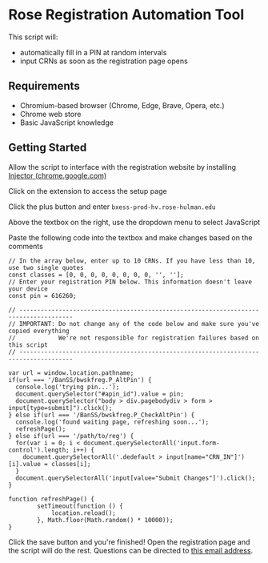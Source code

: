 # Rose Registration Automation Tool
This script will:
- automatically fill in a PIN at random intervals
- input CRNs as soon as the registration page opens

## Requirements
- Chromium-based browser (Chrome, Edge, Brave, Opera, etc.)
- Chrome web store
- Basic JavaScript knowledge

## Getting Started
Allow the script to interface with the registration website by installing
[Injector (chrome.google.com)](https://chrome.google.com/webstore/detail/injector/bfdonckegflhbiamlmidciapolfccmmb)

Click on the extension to access the setup page

Click the plus button and enter 
`bxess-prod-hv.rose-hulman.edu`

Above the textbox on the right, use the dropdown menu to select JavaScript

Paste the following code into the textbox and make changes based on the comments
```
// In the array below, enter up to 10 CRNs. If you have less than 10, use two single quotes
const classes = [0, 0, 0, 0, 0, 0, 0, 0, '', ''];
// Enter your registration PIN below. This information doesn't leave your device
const pin = 616260;

// -------------------------------------------------------------------------------------
// IMPORTANT: Do not change any of the code below and make sure you've copied everything
//            We're not responsible for registration failures based on this script
// -------------------------------------------------------------------------------------

var url = window.location.pathname;
if(url === '/BanSS/bwskfreg.P_AltPin') {
  console.log('trying pin...');
  document.querySelector("#apin_id").value = pin;
  document.querySelector("body > div.pagebodydiv > form > input[type=submit]").click();
} else if(url === '/BanSS/bwskfreg.P_CheckAltPin') {
  console.log('found waiting page, refreshing soon...');
  refreshPage();
} else if(url === '/path/to/reg') {
  for(var i = 0; i < document.querySelectorAll('input.form-control').length; i++) {
    document.querySelectorAll('.dedefault > input[name="CRN_IN"]')[i].value = classes[i];
  }
  document.querySelectorAll('input[value="Submit Changes"]').click();
}

function refreshPage() {
        setTimeout(function () {
            location.reload();
        }, Math.floor(Math.random() * 10000));
}
```

Click the save button and you're finished! Open the registration page and the script will do the rest. Questions can be directed to [this email address](mailto:hello@canon.click).
